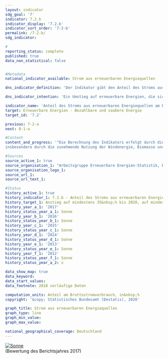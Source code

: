 ```yaml
---                   
layout: indicator                   
sdg_goal: '7'                   
indicator: 7.2.b                   
indicator_display: '7.2.b'                   
indicator_sort_order: '7-2-b'                   
permalink: /7-2-b/                   
sdg_indicator:                    

#                   
reporting_status: complete                   
published: true                   
data_non_statistical: false                   


#Metadata                   
national_indicator_available: Strom aus erneuerbaren Energiequellen                   

dns_indicator_definition: 'Der Indikator gibt den Anteil des Stroms aus erneuerbaren Energiequellen am Bruttostromverbrauch wieder.<sub> Text aus dem Indikatorenbericht 2018</sub>'                   

dns_indicator_intention: 'Ein Umstieg auf erneuerbare Energien, die sich als natürliche Energiequellen ständig regenerieren, kann den Bedarf an fossilen Energieträgern verringern. Dadurch würde sowohl die Abhängigkeit von Importen konventioneller Energieträger reduziert als auch der Ausstoß energetisch bedingter Emissionen verringert und damit das Ausmaß des Klimawandels eingedämmt. Laut Energiekonzept der Bundesregierung soll daher der Anteil des Stroms aus erneuerbaren Energiequellen gemessen am Bruttostromverbrauch bis 2020 auf mindestens 35&nbsp;%, bis 2030 auf mindestens 50&nbsp;% und bis 2050 auf mindestens 80&nbsp;% steigen.<sub> Text aus dem Indikatorenbericht 2018</sub>'                   

indicator_name: 'Anteil des Stroms aus erneuerbaren Energiequellen am Bruttostromverbrauch'                   
target: Erneuerbare Energien - Bezahlbare und saubere Energie                   
target_id: '7.2'                   

previous: 7-2-a                   
next: 8-1-a                   

#Content                    
content_and_progress: '"Die Berechnung des Indikators erfolgt durch die Arbeitsgruppe Erneuerbare Energien Statistik (AGEE-Stat) auf Basis unterschiedlicher amtlicher und nichtamtlicher Quellen. Der Bruttostromverbrauch ist die gesamte erzeugte und importierte Strommenge abzüglich des exportierten Stroms. Er setzt sich somit aus der inländischen Stromerzeugung, dem Austauschsaldo über die Landesgrenzen, dem Eigenstromverbrauch der Kraftwerke als auch den Netzverlusten zusammen. Als erneuerbare Energiequellen gelten Windenergie, Wasserkraft, solare Strahlungsenergie, Geothermie und Biomasse einschließlich Biogas, Biomethan, Deponiegas und Klärgas sowie der biologisch abbaubare Anteil von Abfällen aus Haushalten und Industrie. <br><br>Im Zeitraum 1990 bis 2018 erhöhte sich der Anteil der erneuerbaren Energien am Stromverbrauch von 3,4&nbsp;% auf 37,8&nbsp;%. Damit wurde das Ziel von 35&nbsp;% bis zum Jahr 2020 bereits seit 2017 erreicht. Diese Entwicklung wurde durch gesetzliche Maßnahmen, wie zum Beispiel das Erneuerbare-Energien-Gesetz (EEG), vorangetrieben. Das EEG verpflichtet die Netzbetreiber unter anderem, erneuerbaren Energien bei der Stromeinspeisung Vorrang zu gewähren. <br><br>Ähnlich wie beim Indikator 7.2.a ist bei der Berechnungsmethodik des Indikators zu beachten, dass der Stromaußenhandel einen direkten Einfluss auf den Nenner des Indikators, nicht aber auf den Zähler hat.  Unabhängig von der Elektrizitätsproduktion aus erneuerbaren Quellen reduzieren Nettoexporte den Bruttostromverbrauch, während Nettoimporte den Bruttostromverbrauch erhöhen. Seit 15 Jahren ist Deutschland wachsender Nettoexporteur von Elektrizität (in 2016: 8,5&nbsp;% des Bruttostromverbrauchs). Das führt dazu, dass der Indikator den tatsächlichen Anteil erneuerbarer Energien am Bruttostromverbrauch im selben Zeitraum überschätzt.<br><br>Seit dem Jahr 2000 stieg der Anteil der erneuerbaren Energien an der Stromerzeugung 
insbesondere durch die zunehmende Nutzung der Windenergie, Biomasse und Photovoltaik. Im Zeitraum zwischen 2000 und 2018 stand einer leicht abnehmenden Stromerzeugung aus konventionellen Energieträgern eine um mehr als 188 Terawattstunden gesteigerte Produktion von regenerativer Elektrizität gegenüber. Im Einzelnen nahm die Stromerzeugung mittels Windenergie an Land und auf See von 9,7 Terawattstunden im Jahr 2000 auf 110 Terawattstunden im Jahr 2018 zu. Davon steuerte die Windenergie auf See im Jahr 2018 rund 19,5 Terawattstunden bei. Die Stromerzeugung aus Photovoltaik stieg zwischen 2000 und 2018 von 0,06 Terawattstunden auf 45,8 Terawattstunden. Die Stromerzeugung aus Biomasse hat sich im gleichen Zeitraum auf 50,8 Terrawattstunden mehr als verzehnfacht."<sub> Text aus dem Indikatorenbericht 2018</sub>'                   

#Sources
source_active_1: true                           
source_organisation_1: "Arbeitsgruppe Erneuerbare Energien-Statistik, Bundesministerium für Wirtschaft und Energie (BMWI); Datenstand: August 2019"                           
source_organisation_logo_1:                            
source_url_1:                            
source_url_text_1:                            

#Status                   
history_active_1: true                   
history_indicator_1: 7.2.b - Anteil des Stroms aus erneuerbaren Energiequellen am Bruttostromverbrauch                   
history_target_1: Anstieg auf mindestens 35&nbsp;% bis 2020, auf mindestens 50&nbsp;% bis 2030 und auf mindestens 80&nbsp;% bis 2050
history_year_a_1: '2017'                           
history_status_year_a_1: Sonne
history_year_b_1: '2016'                           
history_status_year_b_1: Sonne
history_year_c_1: '2015'                           
history_status_year_c_1: Sonne
history_year_d_1: '2014'                           
history_status_year_d_1: Sonne
history_year_e_1: '2013'                           
history_status_year_e_1: Sonne
history_year_f_1: '2012'                           
history_status_year_f_1: Sonne
history_status_year_a_2: x

data_show_map: true                   
data_keyword:                    
data_start_values:                    
data_footnote: 2018 vorläufige Daten                   

computation_units: Anteil am Bruttostromverbrauch, in&nbsp;%                   
copyright: '&copy; Statistisches Bundesamt (Destatis), 2020'                   

graph_title: Strom aus erneuerbaren Energiequellen                   
graph_type: line                   
graph_min_value:                    
graph_max_value:                    

national_geographical_coverage: Deutschland                   
---
```

<div>                           
  <div class="my-header">                           
    <a href="https://nachhaltige-entwicklung-deutschland.github.io/open-sdg-site-starter/status/"><img src="https://g205sdgs.github.io/sdg-indicators/public/Wettersymbole/Sonne.png" alt="Sonne" />                           
    </a>                           
  </div>
  <div class="my-header-note">
    <span>(Bewertung des Berichtsjahres 2017)</span>
  </div>                           
</div>